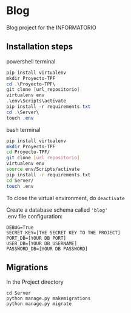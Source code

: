 # Blog
Blog project for the INFORMATORIO

Installation steps
-

powershell terminal
```powershell
pip install virtualenv
mkdir Proyecto-TPF
cd .\Proyecto-TPF\
git clone [url_repositorio]
virtualenv env
.\env\Scripts\activate
pip install -r requirements.txt
cd .\Server\
touch .env
```
bash terminal
```bash
pip install virtualenv
mkdir Proyecto-TPF
cd Proyecto-TPF/
git clone [url_repositorio]
virtualenv env
source env/Scripts/activate
pip install -r requirements.txt
cd Server/
touch .env
```
To close the virtual environment, do `deactivate`

Create a database schema called `'blog'`  
.env file configuration:
```
DEBUG=True
SECRET_KEY=[THE SECRET KEY TO THE PROJECT]
PORT_DB=[YOUR DB PORT]
USER_DB=[YOUR DB USERNAME]
PASSWORD_DB=[YOUR DB PASSWORD]
```

Migrations
-

In the Project directory
```
cd Server
python manage.py makemigrations
python manage.py migrate
```
